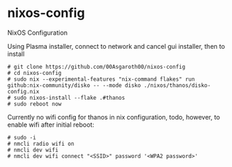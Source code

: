 # nixos-config
NixOS Configuration

Using Plasma installer, connect to network and cancel gui installer, then to install

```
# git clone https://github.com/00Asgaroth00/nixos-config
# cd nixos-config
# sudo nix --experimental-features "nix-command flakes" run github:nix-community/disko -- --mode disko ./nixos/thanos/disko-config.nix
# sudo nixos-install --flake .#thanos
# sudo reboot now
```

Currently no wifi config for thanos in nix configuration, todo, however, to enable wifi after initial reboot:

```
# sudo -i
# nmcli radio wifi on
# nmcli dev wifi
# nmcli dev wifi connect "<SSID>" password '<WPA2 password>'
```
